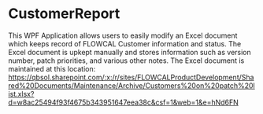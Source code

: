 # CustomerReport

This WPF Application allows users to easily modify an Excel document which keeps record of FLOWCAL Customer information and status. The Excel document is upkept manually and stores information such as version number, patch priorities, and various other notes. The Excel document is maintained at this location: https://qbsol.sharepoint.com/:x:/r/sites/FLOWCALProductDevelopment/Shared%20Documents/Maintenance/Archive/Customers%20on%20patch%20list.xlsx?d=w8ac25494f93f4675b343951647eea38c&csf=1&web=1&e=hNd6FN
